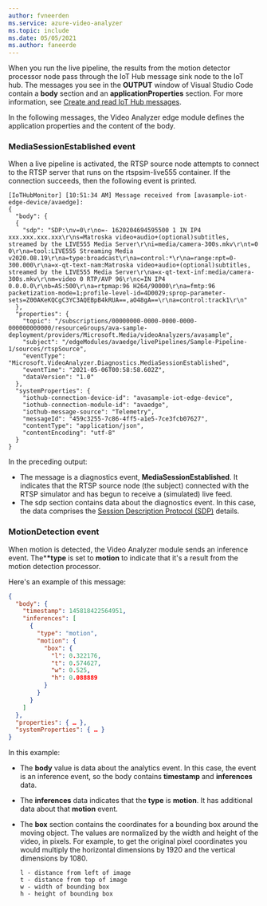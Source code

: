 ```yaml
---
author: fvneerden
ms.service: azure-video-analyzer
ms.topic: include
ms.date: 05/05/2021
ms.author: faneerde
---
```


When you run the live pipeline, the results from the motion detector processor node pass through the IoT Hub message sink node to the IoT hub. The messages you see in the **OUTPUT** window of Visual Studio Code contain a **body** section and an **applicationProperties** section. For more information, see [Create and read IoT Hub messages](../../../../../iot-hub/iot-hub-devguide-messages-construct.md).

In the following messages, the Video Analyzer edge module defines the application properties and the content of the body.

### MediaSessionEstablished event

When a live pipeline is activated, the RTSP source node attempts to connect to the RTSP server that runs on the rtspsim-live555 container. If the connection succeeds, then the following event is printed.

```
[IoTHubMonitor] [10:51:34 AM] Message received from [avasample-iot-edge-device/avaedge]:
{
  "body": {
  {
    "sdp": "SDP:\nv=0\r\no=- 1620204694595500 1 IN IP4 xxx.xxx.xxx.xxx\r\ns=Matroska video+audio+(optional)subtitles, streamed by the LIVE555 Media Server\r\ni=media/camera-300s.mkv\r\nt=0 0\r\na=tool:LIVE555 Streaming Media v2020.08.19\r\na=type:broadcast\r\na=control:*\r\na=range:npt=0-300.000\r\na=x-qt-text-nam:Matroska video+audio+(optional)subtitles, streamed by the LIVE555 Media Server\r\na=x-qt-text-inf:media/camera-300s.mkv\r\nm=video 0 RTP/AVP 96\r\nc=IN IP4 0.0.0.0\r\nb=AS:500\r\na=rtpmap:96 H264/90000\r\na=fmtp:96 packetization-mode=1;profile-level-id=4D0029;sprop-parameter-sets=Z00AKeKQCgC3YC3AQEBpB4kRUA==,aO48gA==\r\na=control:track1\r\n"
  },
  "properties": {
    "topic": "/subscriptions/00000000-0000-0000-0000-000000000000/resourceGroups/ava-sample-deployment/providers/Microsoft.Media/videoAnalyzers/avasample",
    "subject": "/edgeModules/avaedge/livePipelines/Sample-Pipeline-1/sources/rtspSource",
    "eventType": "Microsoft.VideoAnalyzer.Diagnostics.MediaSessionEstablished",
    "eventTime": "2021-05-06T00:58:58.602Z",
    "dataVersion": "1.0"
  },
  "systemProperties": {
    "iothub-connection-device-id": "avasample-iot-edge-device",
    "iothub-connection-module-id": "avaedge",
    "iothub-message-source": "Telemetry",
    "messageId": "459c3255-7c86-4ff5-a1e5-7ce3fcb07627",
    "contentType": "application/json",
    "contentEncoding": "utf-8"
  }
}
```

In the preceding output:

- The message is a diagnostics event, **MediaSessionEstablished**. It indicates that the RTSP source node (the subject) connected with the RTSP simulator and has begun to receive a (simulated) live feed.
- The sdp section contains data about the diagnostics event. In this case, the data comprises the [Session Description Protocol (SDP)](https://en.wikipedia.org/wiki/Session_Description_Protocol) details.

### MotionDetection event

When motion is detected, the Video Analyzer module sends an inference event. The\***\*type** is set to **motion** to indicate that it's a result from the motion detection processor.

Here's an example of this message:

```json
{
  "body": {
    "timestamp": 145818422564951,
    "inferences": [
      {
        "type": "motion",
        "motion": {
          "box": {
            "l": 0.322176,
            "t": 0.574627,
            "w": 0.525,
            "h": 0.088889
          }
        }
      }
    ]
  },
  "properties": { … },
  "systemProperties": { … }
}
```

In this example:

- The **body** value is data about the analytics event. In this case, the event is an inference event, so the body contains **timestamp** and **inferences** data.
- The **inferences** data indicates that the **type** is **motion**. It has additional data about that **motion** event.
- The **box** section contains the coordinates for a bounding box around the moving object. The values are normalized by the width and height of the video, in pixels. For example, to get the original pixel coordinates you would multiply the horizontal dimensions by 1920 and the vertical dimensions by 1080.

  ```
  l - distance from left of image
  t - distance from top of image
  w - width of bounding box
  h - height of bounding box
  ```
